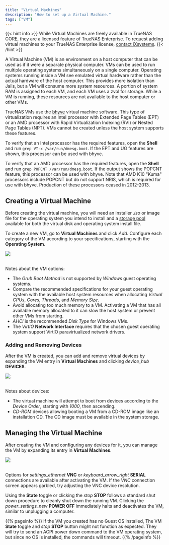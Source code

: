 ```yaml
---
title: "Virtual Machines"
description: "How to set up a Virtual Machine."
tags: ["VM"]
---
```


{{< hint info >}}
While Virtual Machines are freely available in TrueNAS CORE, they are a licensed feature of TrueNAS Enterprise.
To request adding virtual machines to your TrueNAS Enterprise license, [contact iXsystems](/hub/initial-setup/support/#contacting-ixsystems-support).
{{< /hint >}}

A Virtual Machine (VM) is an environment on a host computer that can be used as if it were a separate physical computer.
VMs can be used to run multiple operating systems simultaneously on a single computer.
Operating systems running inside a VM see emulated virtual hardware rather than the actual hardware of the host computer.
This provides more isolation than Jails, but a VM will consume more system resources.
A portion of system RAM is assigned to each VM, and each VM uses a zvol for storage.
While a VM is running, these resources are not available to the host computer or other VMs.

TrueNAS VMs use the [bhyve](https://bhyve.org/) virtual machine software.
This type of virtualization requires an Intel processor with Extended Page Tables (EPT) or an AMD processor with Rapid Virtualization Indexing (RVI) or Nested Page Tables (NPT).
VMs cannot be created unless the host system supports these features.

To verify that an Intel processor has the required features, open the **Shell** and run `grep VT-x /var/run/dmesg.boot`.
If the EPT and UG features are shown, this processor can be used with bhyve.

To verify that an AMD processor has the required features, open the **Shell** and run `grep POPCNT /var/run/dmesg.boot`.
If the output shows the POPCNT feature, this processor can be used with bhyve.
Note that AMD K10 "Kuma" processors include POPCNT but do not support NRIS, which is required for use with bhyve.
Production of these processors ceased in 2012-2013.

## Creating a Virtual Machine

Before creating the virtual machine, you will need an installer *.iso* or image file for the operating system you intend to install and a [storage pool](/CORE/Storage/DataPools/) available for both the virtual disk and operating system install file.

To create a new VM, go to **Virtual Machines** and click *Add*.
Configure each category of the VM according to your specifications, starting with the **Operating System**.

<img src="/images/VirtualMachinesAdd.png">
<br><br>

Notes about the VM options:

* The *Grub* *Boot Method* is not supported by *Windows* guest operating systems.
* Compare the recommended specifications for your guest operating system with the available host system resources when allocating *Virtual CPUs*, *Cores*, *Threads*, and *Memory Size*.
* Avoid allocating too much memory to a VM.
  Activating a VM that has all available memory allocated to it can slow the host system or prevent other VMs from starting.
* *AHCI* is the recommended *Disk Type* for Windows VMs.
* The *VirtIO* **Network Interface** requires that the chosen guest operating system support VirtIO paravirtualized network drivers.

### Adding and Removing Devices

After the VM is created, you can add and remove virtual devices by expanding the VM entry in **Virtual Machines** and clicking <i class="material-icons" aria-hidden="true" title="Devices Button">device_hub</i> **DEVICES**.

<img src="/images/VirtualMachinesDevices.png">
<br><br>

Notes about devices:

* The virtual machine will attempt to boot from devices according to the *Device Order*, starting with *1000*, then ascending.
* *CD-ROM* devices allowing booting a VM from a CD-ROM image like an installation CD.
  The CD image must be available in the system storage.

## Managing the Virtual Machine

After creating the VM and configuring any devices for it, you can manage the VM by expanding its entry in **Virtual Machines**.

<img src="/images/VirtualMachinesOptions.png">
<br><br>

Options for <i class="material-icons" aria-hidden="true" title="VNC Button">settings_ethernet</i> **VNC** or <i class="material-icons" aria-hidden="true" title="Serial Button">keyboard_arrow_right</i> **SERIAL** connections are available after activating the VM.
If the *VNC* connection screen appears garbled, try adjusting the VNC device resolution.

Using the **State** toggle or clicking the <i class="material-icons" aria-hidden="true" title="Stop Button">stop</i> **STOP** follows a standard shut down procedure to cleanly shut down the running VM.
Clicking the <i class="material-icons" aria-hidden="true" title="Power Off Button">power_settings_new</i> **POWER OFF** immediately halts and deactivates the VM, similar to unplugging a computer.

{{% pageinfo %}}
If the VM you created has no Guest OS installed, The VM **State** toggle and <i class="material-icons" aria-hidden="true" title="Stop Button">stop</i> **STOP** button might not function as expected. They will try to send an ACPI power down command to the VM operating system, but since no OS is installed, the commands will timeout.
{{% /pageinfo %}}

